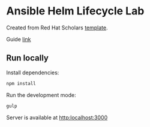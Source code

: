 # Ansible Helm Lifecycle Lab

Created from Red Hat Scholars [template](https://github.com/clbartolome/guide-template).

Guide [link](https://clbartolome.github.io/ansible-helm-lifecycle-guide/ansible-helm-lifecycle/index.html)

## Run locally

Install dependencies:

```sh
npm install
```

Run the development mode:

```sh
gulp
```

Server is available at [http:localhost:3000](http:localhost:3000)